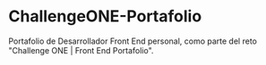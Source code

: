 # ChallengeONE-Portafolio
Portafolio de Desarrollador Front End personal, como parte del reto "Challenge ONE | Front End Portafolio".
